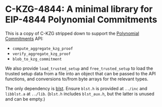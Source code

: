 # C-KZG-4844: A minimal library for EIP-4844 Polynomial Commitments

This is a copy of C-KZG stripped down to support the [Polynomial Commitments](https://github.com/ethereum/consensus-specs/blob/dev/specs/eip4844/polynomial-commitments.md) API:
- `compute_aggregate_kzg_proof`
- `verify_aggregate_kzg_proof`
- `blob_to_kzg_commitment`

We also provide `load_trusted_setup` and `free_trusted_setup` to load the
trusted setup data from a file into an object that can be passed to the API
functions, and conversions to/from byte arrays for the relevant types.

The only dependency is [blst](https://github.com/supranational/blst).
Ensure `blst.h` is provided at `../inc` and `libblst.a` at `../lib`.
(`blst.h` includes `blst_aux.h`, but the latter is unused and can be empty.)
